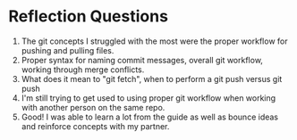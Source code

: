 # Reflection Questions
1. The git concepts I struggled with the most were the proper workflow for pushing and pulling files.
2. Proper syntax for naming commit messages, overall git workflow, working through merge conflicts.
3. What does it mean to "git fetch", when to perform a git push <master> versus git push <branch name>
4. I'm still trying to get used to using proper git workflow when working with another person on the same repo.
5. Good! I was able to learn a lot from the guide as well as bounce ideas and reinforce concepts with my partner. 
